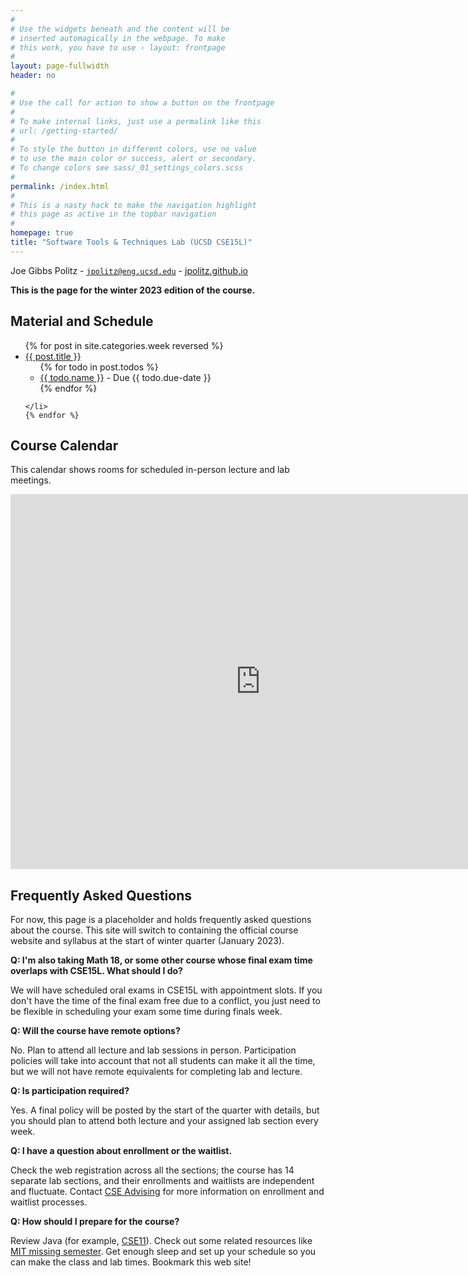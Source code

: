 ```yaml
---
#
# Use the widgets beneath and the content will be
# inserted automagically in the webpage. To make
# this work, you have to use › layout: frontpage
#
layout: page-fullwidth
header: no

#
# Use the call for action to show a button on the frontpage
#
# To make internal links, just use a permalink like this
# url: /getting-started/
#
# To style the button in different colors, use no value
# to use the main color or success, alert or secondary.
# To change colors see sass/_01_settings_colors.scss
#
permalink: /index.html
#
# This is a nasty hack to make the navigation highlight
# this page as active in the topbar navigation
#
homepage: true
title: "Software Tools & Techniques Lab (UCSD CSE15L)"
---
```


Joe Gibbs Politz - <code>jpolitz@eng.ucsd.edu</code> -  [jpolitz.github.io](https://jpolitz.github.io)

**This is the page for the winter 2023 edition of the course.**

## Material and Schedule

<ul class="material">
    {% for post in site.categories.week reversed %}
    <li class="{% if post.current %}current{% else %}gray{% endif %}">
    <a href="{{ site.url }}{{ site.baseurl }}{{ post.url }}">{{ post.title }}</a>
    <ul>
      {% for todo in post.todos %}
      <li><a href="{{ todo.url }}">{{ todo.name }}</a> - Due {{ todo.due-date }}</li>
      {% endfor %}
    </ul>
    
    </li>
    {% endfor %}
</ul>

## Course Calendar

This calendar shows rooms for scheduled in-person lecture and lab meetings.

<iframe src="https://calendar.google.com/calendar/embed?src=c_de29a534b0fd24f875f64582371383ec4456898435a842b7b554ceb65c8388b3%40group.calendar.google.com&ctz=America%2FLos_Angeles" style="border: 0" width="800" height="600" frameborder="0" scrolling="no"></iframe>

## Frequently Asked Questions

For now, this page is a placeholder and holds frequently asked questions about
the course. This site will switch to containing the official course website and
syllabus at the start of winter quarter (January 2023).

**Q: I'm also taking Math 18, or some other course whose final exam time
overlaps with CSE15L. What should I do?**

We will have scheduled oral exams in CSE15L with appointment slots.  If you
don't have the time of the final exam free due to a conflict, you just need to
be flexible in scheduling your exam some time during finals week.

**Q: Will the course have remote options?**

No. Plan to attend all lecture and lab sessions in person. Participation
policies will take into account that not all students can make it all the time,
but we will not have remote equivalents for completing lab and lecture.

**Q: Is participation required?**

Yes. A final policy will be posted by the start of the quarter with details,
but you should plan to attend both lecture and your assigned lab section every
week.

**Q: I have a question about enrollment or the waitlist.**

Check the web registration across all the sections; the course has 14 separate
lab sections, and their enrollments and waitlists are independent and
fluctuate. Contact [CSE
Advising](https://cse.ucsd.edu/undergraduate/undergraduate-advising) for more
information on enrollment and waitlist processes.

**Q: How should I prepare for the course?**

Review Java (for example, [CSE11](https://ucsd-cse11-f21.github.io/)). Check
out some related resources like [MIT missing
semester](https://missing.csail.mit.edu/). Get enough sleep and set up your
schedule so you can make the class and lab times. Bookmark this web site! 
